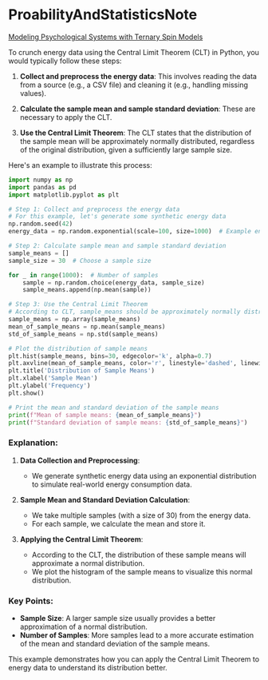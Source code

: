 # ProabilityAndStatisticsNote

[Modeling Psychological Systems with Ternary Spin Models](https://www.youtube.com/watch?v=tSGFTh0Mzfg&list=PL6AP53fKMAr1m1LX-5QqYpZucltcw7Gku)


To crunch energy data using the Central Limit Theorem (CLT) in Python, you would typically follow these steps:

1. **Collect and preprocess the energy data**: This involves reading the data from a source (e.g., a CSV file) and cleaning it (e.g., handling missing values).

2. **Calculate the sample mean and sample standard deviation**: These are necessary to apply the CLT.

3. **Use the Central Limit Theorem**: The CLT states that the distribution of the sample mean will be approximately normally distributed, regardless of the original distribution, given a sufficiently large sample size.

Here's an example to illustrate this process:

```python
import numpy as np
import pandas as pd
import matplotlib.pyplot as plt

# Step 1: Collect and preprocess the energy data
# For this example, let's generate some synthetic energy data
np.random.seed(42)
energy_data = np.random.exponential(scale=100, size=1000)  # Example energy data

# Step 2: Calculate sample mean and sample standard deviation
sample_means = []
sample_size = 30  # Choose a sample size

for _ in range(1000):  # Number of samples
    sample = np.random.choice(energy_data, sample_size)
    sample_means.append(np.mean(sample))

# Step 3: Use the Central Limit Theorem
# According to CLT, sample_means should be approximately normally distributed
sample_means = np.array(sample_means)
mean_of_sample_means = np.mean(sample_means)
std_of_sample_means = np.std(sample_means)

# Plot the distribution of sample means
plt.hist(sample_means, bins=30, edgecolor='k', alpha=0.7)
plt.axvline(mean_of_sample_means, color='r', linestyle='dashed', linewidth=2)
plt.title('Distribution of Sample Means')
plt.xlabel('Sample Mean')
plt.ylabel('Frequency')
plt.show()

# Print the mean and standard deviation of the sample means
print(f"Mean of sample means: {mean_of_sample_means}")
print(f"Standard deviation of sample means: {std_of_sample_means}")
```

### Explanation:

1. **Data Collection and Preprocessing**:
   - We generate synthetic energy data using an exponential distribution to simulate real-world energy consumption data.

2. **Sample Mean and Standard Deviation Calculation**:
   - We take multiple samples (with a size of 30) from the energy data.
   - For each sample, we calculate the mean and store it.

3. **Applying the Central Limit Theorem**:
   - According to the CLT, the distribution of these sample means will approximate a normal distribution.
   - We plot the histogram of the sample means to visualize this normal distribution.

### Key Points:

- **Sample Size**: A larger sample size usually provides a better approximation of a normal distribution.
- **Number of Samples**: More samples lead to a more accurate estimation of the mean and standard deviation of the sample means.

This example demonstrates how you can apply the Central Limit Theorem to energy data to understand its distribution better.
